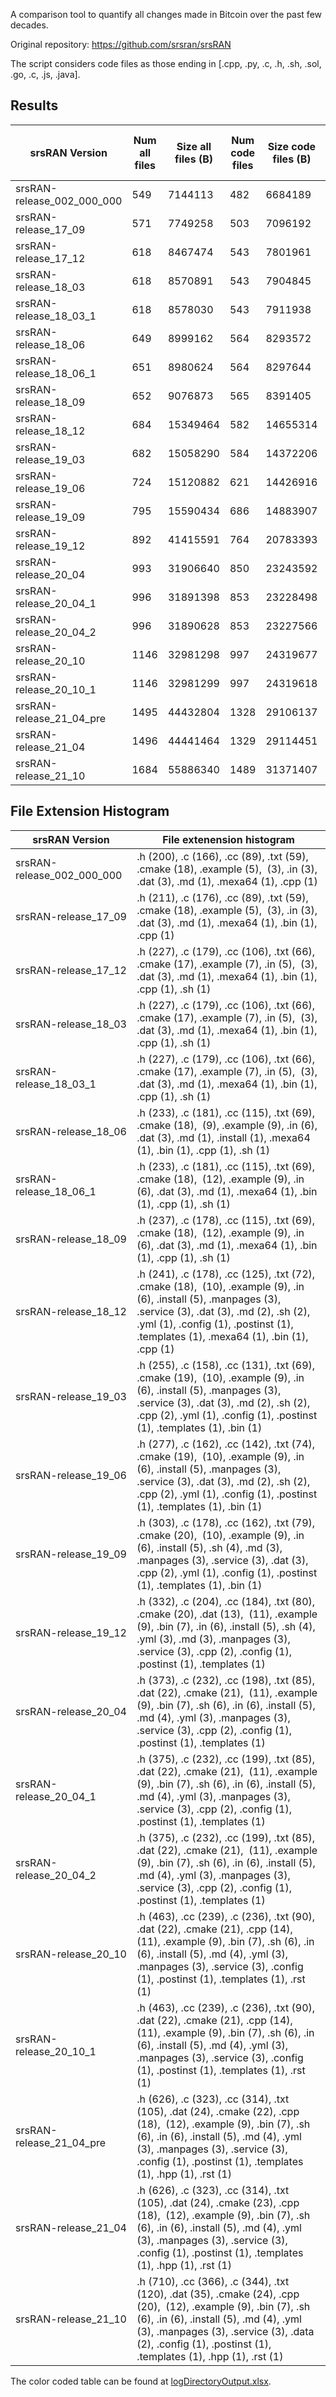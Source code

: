 A comparison tool to quantify all changes made in Bitcoin over the past few decades.

Original repository: https://github.com/srsran/srsRAN

The script considers code files as those ending in [.cpp, .py, .c, .h, .sh, .sol, .go, .c, .js, .java].

## Results
| srsRAN Version                | Num all files | Size all files (B) | Num code files | Size code files (B) | \* | All line additions | All line removals | All files changed | Ratio all files changed | All changed bytes | Ratio all bytes changed | \* | Code line additions | Code line removals | Code files changed | Ratio code files changed | Code changed bytes | Ratio code bytes changed |
| ----------------------------- | ------------- | ------------------ | --------------------------------------------------- | ------------------- | -- | ------------------ | ----------------- | ----------------- | ----------------------- | ----------------- | ----------------------- | -- | ------------------- | ------------------ | ------------------ | ------------------------ | ------------------ | ------------------------ |
| srsRAN-release\_002\_000\_000 | 549           | 7144113            | 482                                                 | 6684189             | \* | N/A                | N/A               | N/A               | N/A                     | N/A               | N/A                     | \* | N/A                 | N/A                | N/A                | N/A                      | N/A                | N/A                      |
| srsRAN-release\_17\_09        | 571           | 7749258            | 503                                                 | 7096192             | \* | 21383              | 8593              | 318               | 55.6918%                | 3503893           | 45.2159%                | \* | 21108               | 7094               | 292                | 58.0517%                 | 3249146            | 45.7872%                 |
| srsRAN-release\_17\_12        | 618           | 8467474            | 543                                                 | 7801961             | \* | 28246              | 7120              | 340               | 55.0162%                | 6386938           | 75.4291%                | \* | 27644               | 6900               | 313                | 57.6427%                 | 6306087            | 80.8269%                 |
| srsRAN-release\_18\_03        | 618           | 8570891            | 543                                                 | 7904845             | \* | 5141               | 2334              | 159               | 25.7282%                | 3418182           | 39.8813%                | \* | 5082                | 2317               | 151                | 27.8085%                 | 3369714            | 42.6285%                 |
| srsRAN-release\_18\_03\_1     | 618           | 8578030            | 543                                                 | 7911938             | \* | 870                | 845               | 278               | 44.9838%                | 3230705           | 37.6626%                | \* | 859                 | 838                | 272                | 50.0921%                 | 3220329            | 40.7022%                 |
| srsRAN-release\_18\_06        | 649           | 8999162            | 564                                                 | 8293572             | \* | 19793              | 6913              | 303               | 46.6872%                | 6574956           | 73.0619%                | \* | 18546               | 6642               | 266                | 47.1631%                 | 6412981            | 77.3247%                 |
| srsRAN-release\_18\_06\_1     | 651           | 8980624            | 564                                                 | 8297644             | \* | 359                | 600               | 41                | 6.2980%                 | 700133            | 7.7960%                 | \* | 196                 | 63                 | 29                 | 5.1418%                  | 671489             | 8.0925%                  |
| srsRAN-release\_18\_09        | 652           | 9076873            | 565                                                 | 8391405             | \* | 9505               | 6079              | 207               | 31.7485%                | 3130406           | 34.4877%                | \* | 9347                | 3959               | 185                | 32.7434%                 | 3063429            | 36.5067%                 |
| srsRAN-release\_18\_12        | 684           | 15349464           | 582                                                 | 14655314            | \* | 233625             | 29839             | 221               | 32.3099%                | 11664060          | 75.9900%                | \* | 233083              | 7389               | 172                | 29.5533%                 | 11571373           | 78.9568%                 |
| srsRAN-release\_19\_03        | 682           | 15058290           | 584                                                 | 14372206            | \* | 62729              | 87190             | 657               | 96.3343%                | 13697400          | 90.9625%                | \* | 62173               | 75812              | 536                | 91.7808%                 | 13522334           | 94.0867%                 |
| srsRAN-release\_19\_06        | 724           | 15120882           | 621                                                 | 14426916            | \* | 52107              | 50872             | 346               | 47.7901%                | 12389971          | 81.9395%                | \* | 51718               | 48114              | 304                | 48.9533%                 | 12294988           | 85.2226%                 |
| srsRAN-release\_19\_09        | 795           | 15590434           | 686                                                 | 14883907            | \* | 28570              | 12763             | 298               | 37.4843%                | 10254355          | 65.7734%                | \* | 28095               | 11846              | 271                | 39.5044%                 | 10176993           | 68.3758%                 |
| srsRAN-release\_19\_12        | 892           | 41415591           | 764                                                 | 20783393            | \* | 228489             | 49358             | 721               | 80.8296%                | 40483357          | 97.7491%                | \* | 227807              | 47348              | 671                | 87.8272%                 | 20458224           | 98.4354%                 |
| srsRAN-release\_20\_04        | 993           | 31906640           | 850                                                 | 23243592            | \* | 192596             | 109369            | 930               | 93.6556%                | 30743599          | 96.3549%                | \* | 191610              | 58134              | 796                | 93.6471%                 | 22980455           | 98.8679%                 |
| srsRAN-release\_20\_04\_1     | 996           | 31891398           | 853                                                 | 23228498            | \* | 3155               | 4199              | 91                | 9.1365%                 | 4007870           | 12.5672%                | \* | 3138                | 4183               | 85                 | 9.9648%                  | 3951538            | 17.0116%                 |
| srsRAN-release\_20\_04\_2     | 996           | 31890628           | 853                                                 | 23227566            | \* | 14                 | 23                | 7                 | 0.7028%                 | 128243            | 0.4021%                 | \* | 9                   | 22                 | 5                  | 0.5862%                  | 120349             | 0.5181%                  |
| srsRAN-release\_20\_10        | 1146          | 32981298           | 997                                                 | 24319677            | \* | 57989              | 24131             | 606               | 52.8796%                | 10675974          | 32.3698%                | \* | 57139               | 15145              | 541                | 54.2628%                 | 10444106           | 42.9451%                 |
| srsRAN-release\_20\_10\_1     | 1146          | 32981299           | 997                                                 | 24319618            | \* | 8                  | 7                 | 6                 | 0.5236%                 | 94872             | 0.2877%                 | \* | 3                   | 5                  | 3                  | 0.3009%                  | 66049              | 0.2716%                  |
| srsRAN-release\_21\_04\_pre   | 1495          | 44432804           | 1328                                                | 29106137            | \* | 474593             | 350843            | 1555              | 104.0134%               | 36016274          | 81.0578%                | \* | 469732              | 141366             | 1307               | 98.4187%                 | 29026428           | 99.7261%                 |
| srsRAN-release\_21\_04        | 1496          | 44441464           | 1329                                                | 29114451            | \* | 325                | 116               | 34                | 2.2727%                 | 674015            | 1.5166%                 | \* | 309                 | 115                | 29                 | 2.1821%                  | 621632             | 2.1351%                  |
| srsRAN-release\_21\_10        | 1684          | 55886340           | 1489                                                | 31371407            | \* | 79203              | 17434             | 1006              | 59.7387%                | 23161592          | 41.4441%                | \* | 77921               | 12237              | 888                | 59.6373%                 | 13752636           | 43.8381%                 |

## File Extension Histogram
| srsRAN Version                | File extenension histogram                                                                                                                                                                                                                                             |
| ----------------------------- | ---------------------------------------------------------------------------------------------------------------------------------------------------------------------------------------------------------------------------------------------------------------------- |
| srsRAN-release\_002\_000\_000 | .h (200), .c (166), .cc (89), .txt (59), .cmake (18), .example (5),  (3), .in (3), .dat (3), .md (1), .mexa64 (1), .cpp (1)                                                                                                                                            |
| srsRAN-release\_17\_09        | .h (211), .c (176), .cc (89), .txt (59), .cmake (18), .example (5),  (3), .in (3), .dat (3), .md (1), .mexa64 (1), .bin (1), .cpp (1)                                                                                                                                  |
| srsRAN-release\_17\_12        | .h (227), .c (179), .cc (106), .txt (66), .cmake (17), .example (7), .in (5),  (3), .dat (3), .md (1), .mexa64 (1), .bin (1), .cpp (1), .sh (1)                                                                                                                        |
| srsRAN-release\_18\_03        | .h (227), .c (179), .cc (106), .txt (66), .cmake (17), .example (7), .in (5),  (3), .dat (3), .md (1), .mexa64 (1), .bin (1), .cpp (1), .sh (1)                                                                                                                        |
| srsRAN-release\_18\_03\_1     | .h (227), .c (179), .cc (106), .txt (66), .cmake (17), .example (7), .in (5),  (3), .dat (3), .md (1), .mexa64 (1), .bin (1), .cpp (1), .sh (1)                                                                                                                        |
| srsRAN-release\_18\_06        | .h (233), .c (181), .cc (115), .txt (69), .cmake (18),  (9), .example (9), .in (6), .dat (3), .md (1), .install (1), .mexa64 (1), .bin (1), .cpp (1), .sh (1)                                                                                                          |
| srsRAN-release\_18\_06\_1     | .h (233), .c (181), .cc (115), .txt (69), .cmake (18),  (12), .example (9), .in (6), .dat (3), .md (1), .mexa64 (1), .bin (1), .cpp (1), .sh (1)                                                                                                                       |
| srsRAN-release\_18\_09        | .h (237), .c (178), .cc (115), .txt (69), .cmake (18),  (12), .example (9), .in (6), .dat (3), .md (1), .mexa64 (1), .bin (1), .cpp (1), .sh (1)                                                                                                                       |
| srsRAN-release\_18\_12        | .h (241), .c (178), .cc (125), .txt (72), .cmake (18),  (10), .example (9), .in (6), .install (5), .manpages (3), .service (3), .dat (3), .md (2), .sh (2), .yml (1), .config (1), .postinst (1), .templates (1), .mexa64 (1), .bin (1), .cpp (1)                      |
| srsRAN-release\_19\_03        | .h (255), .c (158), .cc (131), .txt (69), .cmake (19),  (10), .example (9), .in (6), .install (5), .manpages (3), .service (3), .dat (3), .md (2), .sh (2), .cpp (2), .yml (1), .config (1), .postinst (1), .templates (1), .bin (1)                                   |
| srsRAN-release\_19\_06        | .h (277), .c (162), .cc (142), .txt (74), .cmake (19),  (10), .example (9), .in (6), .install (5), .manpages (3), .service (3), .dat (3), .md (2), .sh (2), .cpp (2), .yml (1), .config (1), .postinst (1), .templates (1), .bin (1)                                   |
| srsRAN-release\_19\_09        | .h (303), .c (178), .cc (162), .txt (79), .cmake (20),  (10), .example (9), .in (6), .install (5), .sh (4), .md (3), .manpages (3), .service (3), .dat (3), .cpp (2), .yml (1), .config (1), .postinst (1), .templates (1), .bin (1)                                   |
| srsRAN-release\_19\_12        | .h (332), .c (204), .cc (184), .txt (80), .cmake (20), .dat (13),  (11), .example (9), .bin (7), .in (6), .install (5), .sh (4), .yml (3), .md (3), .manpages (3), .service (3), .cpp (2), .config (1), .postinst (1), .templates (1)                                  |
| srsRAN-release\_20\_04        | .h (373), .c (232), .cc (198), .txt (85), .dat (22), .cmake (21),  (11), .example (9), .bin (7), .sh (6), .in (6), .install (5), .md (4), .yml (3), .manpages (3), .service (3), .cpp (2), .config (1), .postinst (1), .templates (1)                                  |
| srsRAN-release\_20\_04\_1     | .h (375), .c (232), .cc (199), .txt (85), .dat (22), .cmake (21),  (11), .example (9), .bin (7), .sh (6), .in (6), .install (5), .md (4), .yml (3), .manpages (3), .service (3), .cpp (2), .config (1), .postinst (1), .templates (1)                                  |
| srsRAN-release\_20\_04\_2     | .h (375), .c (232), .cc (199), .txt (85), .dat (22), .cmake (21),  (11), .example (9), .bin (7), .sh (6), .in (6), .install (5), .md (4), .yml (3), .manpages (3), .service (3), .cpp (2), .config (1), .postinst (1), .templates (1)                                  |
| srsRAN-release\_20\_10        | .h (463), .cc (239), .c (236), .txt (90), .dat (22), .cmake (21), .cpp (14),  (11), .example (9), .bin (7), .sh (6), .in (6), .install (5), .md (4), .yml (3), .manpages (3), .service (3), .config (1), .postinst (1), .templates (1), .rst (1)                       |
| srsRAN-release\_20\_10\_1     | .h (463), .cc (239), .c (236), .txt (90), .dat (22), .cmake (21), .cpp (14),  (11), .example (9), .bin (7), .sh (6), .in (6), .install (5), .md (4), .yml (3), .manpages (3), .service (3), .config (1), .postinst (1), .templates (1), .rst (1)                       |
| srsRAN-release\_21\_04\_pre   | .h (626), .c (323), .cc (314), .txt (105), .dat (24), .cmake (22), .cpp (18),  (12), .example (9), .bin (7), .sh (6), .in (6), .install (5), .md (4), .yml (3), .manpages (3), .service (3), .config (1), .postinst (1), .templates (1), .hpp (1), .rst (1)            |
| srsRAN-release\_21\_04        | .h (626), .c (323), .cc (314), .txt (105), .dat (24), .cmake (23), .cpp (18),  (12), .example (9), .bin (7), .sh (6), .in (6), .install (5), .md (4), .yml (3), .manpages (3), .service (3), .config (1), .postinst (1), .templates (1), .hpp (1), .rst (1)            |
| srsRAN-release\_21\_10        | .h (710), .cc (366), .c (344), .txt (120), .dat (35), .cmake (24), .cpp (20),  (12), .example (9), .bin (7), .sh (6), .in (6), .install (5), .md (4), .yml (3), .manpages (3), .service (3), .data (2), .config (1), .postinst (1), .templates (1), .hpp (1), .rst (1) |



The color coded table can be found at [logDirectoryOutput.xlsx](logDirectoryOutput.xlsx).
